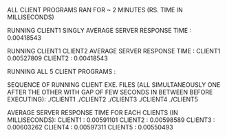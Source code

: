 ALL CLIENT PROGRAMS RAN FOR ~ 2 MINUTES (RS. TIME IN MILLISECONDS)

RUNNING CLIENT1 SINGLY AVERAGE SERVER RESPONSE TIME : 0.00418543 

RUNNING CLIENT1 CLIENT2 AVERAGE SERVER RESPONSE TIME : CLIENT1 0.00527809 CLIENT2 : 0.00418543

RUNNING ALL 5 CLIENT PROGRAMS : 

SEQUENCE OF RUNNING CLIENT EXE. FILES (ALL SIMULTANEOUSLY ONE AFTER THE OTHER WITH GAP OF FEW SECONDS IN BETWEEN BEFORE EXECUTING): ./CLIENT1 ./CLIENT2 ./CLIENT3 ./CLIENT4 ./CLIENT5

AVERAGE SERVER RESPONSE TIME FOR EACH CLIENTS (IN MILLISECONDS): CLIENT1 : 0.00591101 CLIENT2 : 0.00598589 CLIENT3 : 0.00603262 CLIENT4 : 0.00597311 CLIENT5 : 0.00550493

